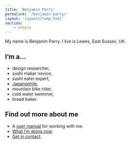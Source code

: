 ```yaml
---
title: 'Benjamin Parry'
permalink: '/benjamin-parry/'
layout: 'layouts/temp.html'
section:
    - utopia
---
```


My name is Benjamin Parry. I live is Lewes, East Sussex, UK.

## I’m a…

- design researcher,
- sushi maker novice,
- sushi eater expert,
- [Japanophile](/tagging/japan),
- mountain bike rider,
- cold water swimmer,
- bread baker.

## Find out more about me

- A [user manual](/benjamin-parry/user-manual/) for working with me.
- [What I’m doing now](/now/).
- [Get in contact](/contactable/).

